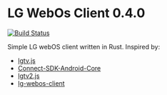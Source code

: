 # LG WebOs Client 0.4.0

[![Build Status](https://app.travis-ci.com/samuel-cavalcanti/lg-webos-client.svg?branch=main)](https://app.travis-ci.com/samuel-cavalcanti/lg-webos-client)

Simple LG webOS client written in Rust.
Inspired by:
- [lgtv.js](https://github.com/msloth/lgtv.js)
- [Connect-SDK-Android-Core](https://github.com/ConnectSDK/Connect-SDK-Android-Core)
- [lgtv2.js](https://github.com/hobbyquaker/lgtv2)
- [lg-webos-client](https://github.com/kziemianek/lg-webos-client)

